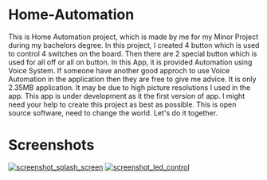 # Home-Automation
This is Home Automation project, which is made by me for my Minor Project during my bachelors degree. In this project, I created 4 button which is used to control 4 switches on the board. Then there are 2 special button which is used for all off or all on button. In this App, it is provided Automation using Voice System. If someone have another good approch to use Voice Automation in the application then they are free to give me advice. It is only 2.35MB application. It may be due to high picture resolutions I used in the app. This app is under development as it the first version of app. I might need your help to create this project as best as possible. This is open source software, need to change the world. Let's do it together.

# Screenshots
<a href="https://imgbb.com/"><img src="https://image.ibb.co/gxkxVH/screenshot_splash_screen.png" alt="screenshot_splash_screen" border="0"></a>
<a href="https://imgbb.com/"><img src="https://image.ibb.co/mjYUcx/screenshot_led_control.png" alt="screenshot_led_control" border="0"></a>
